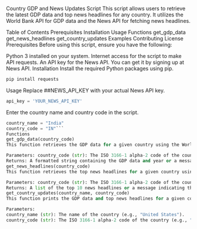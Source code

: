 Country GDP and News Updates Script
This script allows users to retrieve the latest GDP data and top news headlines for any country. It utilizes the World Bank API for GDP data and the News API for fetching news headlines.

Table of Contents
Prerequisites
Installation
Usage
Functions
get_gdp_data
get_news_headlines
get_country_updates
Examples
Contributing
License
Prerequisites
Before using this script, ensure you have the following:

Python 3 installed on your system.
Internet access for the script to make API requests.
An API key for the News API. You can get it by signing up at News API.
Installation
Install the required Python packages using pip.

```bash
pip install requests
```
Usage
Replace ##NEWS_API_KEY with your actual News API key.

```python
api_key = 'YOUR_NEWS_API_KEY'
```
Enter the country name and country code in the script.

```python 
country_name = "India"
country_code = "IN"```
Functions
get_gdp_data(country_code)
This function retrieves the GDP data for a given country using the World Bank API.

Parameters: country_code (str): The ISO 3166-1 alpha-2 code of the country (e.g., "US" for the United States).
Returns: A formatted string containing the GDP data and year or a message indicating that GDP data is not available.
get_news_headlines(country_code)
This function retrieves the top news headlines for a given country using the News API.

Parameters: country_code (str): The ISO 3166-1 alpha-2 code of the country (e.g., "US" for the United States).
Returns: A list of the top 10 news headlines or a message indicating that no news is available.
get_country_updates(country_name, country_code)
This function prints the GDP data and top news headlines for a given country.

Parameters:
country_name (str): The name of the country (e.g., "United States").
country_code (str): The ISO 3166-1 alpha-2 code of the country (e.g., "US").
